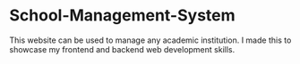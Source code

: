 # School-Management-System
This website can be used to manage any academic institution. I made this to showcase my frontend and backend web development skills.
